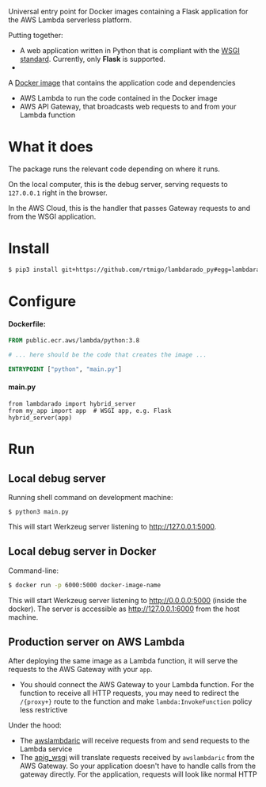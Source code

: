 Universal entry point for Docker images containing a Flask application for the
AWS Lambda serverless platform.

Putting together:

- A web application written in Python that is compliant with the
  [WSGI standard](https://en.wikipedia.org/wiki/Web_Server_Gateway_Interface).
  Currently, only **Flask** is supported.
-
A [Docker image](https://docs.aws.amazon.com/lambda/latest/dg/images-create.html)
that contains the application code and dependencies
- AWS Lambda to run the code contained in the Docker image
- AWS API Gateway, that broadcasts web requests to and from your Lambda function

# What it does

The package runs the relevant code depending on where it runs.

On the local computer, this is the debug server, serving requests to
`127.0.0.1` right in the browser.

In the AWS Cloud, this is the handler that passes Gateway requests to and from
the WSGI application.

# Install

``` bash
$ pip3 install git+https://github.com/rtmigo/lambdarado_py#egg=lambdarado 
```

# Configure

#### Dockerfile:

``` Dockerfile
FROM public.ecr.aws/lambda/python:3.8

# ... here should be the code that creates the image ...

ENTRYPOINT ["python", "main.py"]
```

#### main.py

``` python3
from lambdarado import hybrid_server
from my_app import app  # WSGI app, e.g. Flask
hybrid_server(app)
```

# Run

Local debug server
------------------

Running shell command on development machine:

```
$ python3 main.py
```

This will start Werkzeug server listening to http://127.0.0.1:5000.


Local debug server in Docker
----------------------------

Command-line:

``` bash
$ docker run -p 6000:5000 docker-image-name
```

This will start Werkzeug server listening to http://0.0.0.0:5000
(inside the docker). The server is accessible as http://127.0.0.1:6000
from the host machine.


Production server on AWS Lambda
-------------------------------

After deploying the same image as a Lambda function, it will serve the requests
to the AWS Gateway with your `app`.

- You should connect the AWS Gateway to your Lambda function. For the function
  to receive all HTTP requests, you may need to redirect the `/{proxy+}` route
  to the function and make `lambda:InvokeFunction` policy less restrictive

Under the hood:

- The [awslambdaric](https://pypi.org/project/awslambdaric/) will receive
  requests from and send requests to the Lambda service
- The [apig_wsgi](https://pypi.org/project/apig-wsgi/) will translate requests
  received by `awslambdaric` from the AWS Gateway. So your application doesn't
  have to handle calls from the gateway directly. For the application, requests
  will look like normal HTTP


